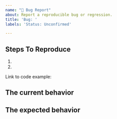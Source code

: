 ```yaml
---
name: "🐛 Bug Report"
about: Report a reproducible bug or regression.
title: 'Bug: '
labels: 'Status: Unconfirmed'

---
```


<!--
  Please provide a clear and concise description of what the bug is. Include screenshots if needed.
-->
## Steps To Reproduce

1.
2.

<!--
  Your bug will get fixed much faster if we can run your code. Issues without reproduction steps or code examples may be immediately closed as not actionable.
-->

Link to code example:

<!--
  Please provide a CodeSandbox (https://codesandbox.io/s/new), a link to a repository on GitHub, or provide a minimal code example that reproduces the problem. You may provide a screenshot of the application if you think it is relevant to your bug report. Here are some tips for providing a minimal example: https://stackoverflow.com/help/mcve.
-->

## The current behavior


## The expected behavior
